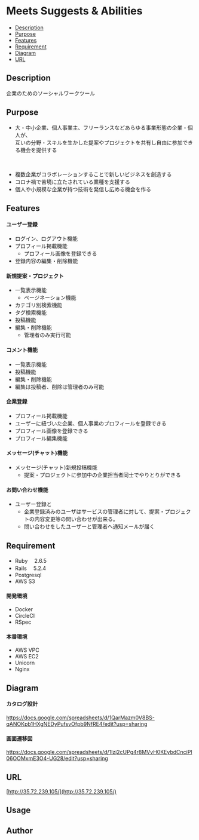 # Meets Suggests & Abilities
- [Description](#description)<br>
- [Purpose](#purpose)<br>
- [Features](#features)<br>
- [Requirement](#requirement)<br>
- [Diagram](#diagram)<br>
- [URL](#url)<br>


## Description
企業のためのソーシャルワークツール

## Purpose
- 大・中小企業、個人事業主、フリーランスなどあらゆる事業形態の企業・個人が、<br>
互いの分野・スキルを生かした提案やプロジェクトを共有し自由に参加できる機会を提供する
<br>

- 複数企業がコラボレーションすることで新しいビジネスを創造する
- コロナ禍で苦境に立たされている業種を支援する
- 個人や小規模な企業が持つ技術を発信し広める機会を作る	

## Features

#### ユーザー登録
- ログイン、ログアウト機能
- プロフィール掲載機能 
  - プロフィール画像を登録できる
- 登録内容の編集・削除機能

#### 新規提案・プロジェクト
- 一覧表示機能
  - ページネーション機能
- カテゴリ別検索機能
- タグ検索機能
- 投稿機能
- 編集・削除機能
  - 管理者のみ実行可能

#### コメント機能
-  一覧表示機能
-  投稿機能
-  編集・削除機能
  - 編集は投稿者、削除は管理者のみ可能

#### 企業登録
- プロフィール掲載機能 
 - ユーザーに紐づいた企業、個人事業のプロフィールを登録できる
 - プロフィール画像を登録できる
- プロフィール編集機能

#### メッセージ(チャット)機能
- メッセージ(チャット)新規投稿機能
  - 提案・プロジェクトに参加中の企業担当者同士でやりとりができる

#### お問い合わせ機能
- ユーザー登録と
  - 企業登録済みのユーザはサービスの管理者に対して、提案・プロジェクトの内容変更等の問い合わせが出来る。
  - 問い合わせをしたユーザーと管理者へ通知メールが届く


## Requirement
- Ruby 　2.6.5 <br>
- Rails 　5.2.4<br>
- Postgresql<br>
- AWS S3<br>
#### 開発環境<br>
- Docker<br>
- CircleCI<br>
- RSpec<br>
#### 本番環境<br>
- AWS VPC<br>
- AWS EC2<br>
- Unicorn<br>
- Nginx<br>

## Diagram

#### カタログ設計
https://docs.google.com/spreadsheets/d/1QarMazm0V8BS-qANOKpb1HXgNEDyPufsvOfpb9NfRE4/edit?usp=sharing

#### 画面遷移図
https://docs.google.com/spreadsheets/d/1lzj2cUPg4r8MVvH0KEybdCnciPl06OOMxmE3O4-UG28/edit?usp=sharing


## URL
[http://35.72.239.105/](http://35.72.239.105/)
## Usage


## Author
